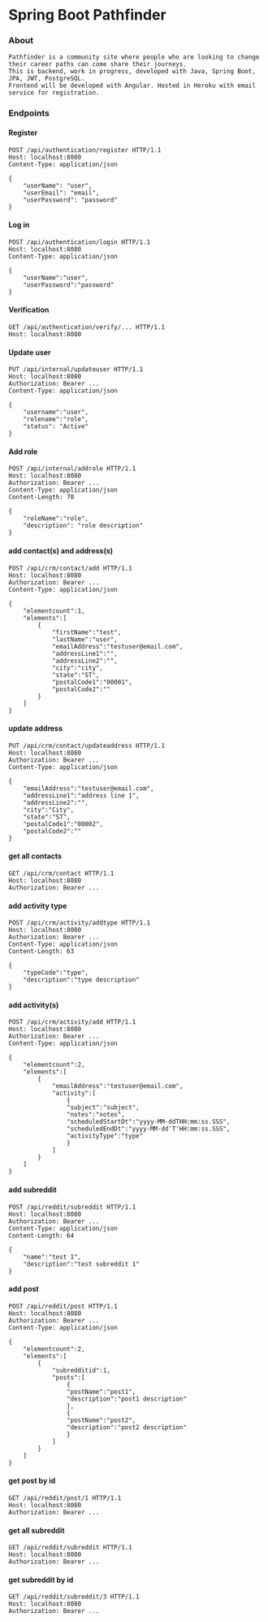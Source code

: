 # Spring Boot Pathfinder

### About

	Pathfinder is a community site where people who are looking to change their career paths can come share their journeys.
	This is backend, work in progress, developed with Java, Spring Boot, JPA, JWT, PostgreSQL.
	Frontend will be developed with Angular. Hosted in Heroku with email service for registration.

### Endpoints

#### Register

	POST /api/authentication/register HTTP/1.1
	Host: localhost:8080
	Content-Type: application/json

	{
		"userName": "user",
		"userEmail": "email",
		"userPassword": "password"
	}

#### Log in

	POST /api/authentication/login HTTP/1.1
	Host: localhost:8080
	Content-Type: application/json

	{
		"userName":"user",
		"userPassword":"password"
	}

#### Verification

	GET /api/authentication/verify/... HTTP/1.1
	Host: localhost:8080

#### Update user

	PUT /api/internal/updateuser HTTP/1.1
	Host: localhost:8080
	Authorization: Bearer ...
	Content-Type: application/json

	{
		"username":"user",
		"rolename":"role",
		"status": "Active"
	}

#### Add role

	POST /api/internal/addrole HTTP/1.1
	Host: localhost:8080
	Authorization: Bearer ...
	Content-Type: application/json
	Content-Length: 70

	{
		"roleName":"role",
		"description": "role description"
	}

#### add contact(s) and address(s)

	POST /api/crm/contact/add HTTP/1.1
	Host: localhost:8080
	Authorization: Bearer ...
	Content-Type: application/json

	{
		"elementcount":1,
		"elements":[
			{
				"firstName":"test",
				"lastName":"user",
				"emailAddress":"testuser@email.com",
				"addressLine1":"",
				"addressLine2":"",
				"city":"city",
				"state":"ST",
				"postalCode1":"00001",
				"postalCode2":""
			}
		]
	}

#### update address

	PUT /api/crm/contact/updateaddress HTTP/1.1
	Host: localhost:8080
	Authorization: Bearer ...
	Content-Type: application/json

	{
		"emailAddress":"testuser@email.com",
		"addressLine1":"address line 1",
		"addressLine2":"",
		"city":"City",
		"state":"ST",
		"postalCode1":"00002",
		"postalCode2":""
	}

#### get all contacts

	GET /api/crm/contact HTTP/1.1
	Host: localhost:8080
	Authorization: Bearer ...

#### add activity type

	POST /api/crm/activity/addtype HTTP/1.1
	Host: localhost:8080
	Authorization: Bearer ...
	Content-Type: application/json
	Content-Length: 63

	{
		"typeCode":"type",
		"description":"type description"
	}

#### add activity(s)

	POST /api/crm/activity/add HTTP/1.1
	Host: localhost:8080
	Authorization: Bearer ...
	Content-Type: application/json

	{
		"elementcount":2,
		"elements":[
			{
				"emailAddress":"testuser@email.com",
				"activity":[
					{
					"subject":"subject",
					"notes":"notes",
					"scheduledStartDt":"yyyy-MM-ddTHH:mm:ss.SSS",
					"scheduledEndDt":"yyyy-MM-dd'T'HH:mm:ss.SSS",
					"activityType":"type"
					}
				]
			}
		]
	}

#### add subreddit

	POST /api/reddit/subreddit HTTP/1.1
	Host: localhost:8080
	Authorization: Bearer ...
	Content-Type: application/json
	Content-Length: 64

	{
		"name":"test 1",
		"description":"test subreddit 1"
	}

#### add post

	POST /api/reddit/post HTTP/1.1
	Host: localhost:8080
	Authorization: Bearer ...
	Content-Type: application/json

	{
		"elementcount":2,
		"elements":[
			{
				"subredditid":1,
				"posts":[
					{
					"postName":"post1",
					"description":"post1 description"
					},
					{
					"postName":"post2",
					"description":"post2 description"
					}
				]
			}
		]
	}

#### get post by id

	GET /api/reddit/post/1 HTTP/1.1
	Host: localhost:8080
	Authorization: Bearer ...

#### get all subreddit

	GET /api/reddit/subreddit HTTP/1.1
	Host: localhost:8080
	Authorization: Bearer ...

#### get subreddit by id

	GET /api/reddit/subreddit/3 HTTP/1.1
	Host: localhost:8080
	Authorization: Bearer ...

